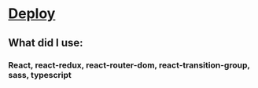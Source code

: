 # [Deploy](https://todo-mu-five.vercel.app/)

## What did I use:
### React, react-redux, react-router-dom, react-transition-group, sass, typescript
